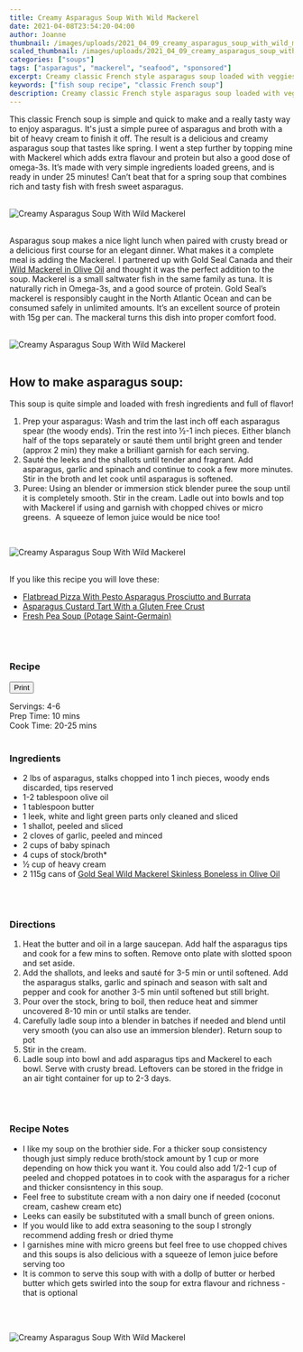 ```yaml
---
title: Creamy Asparagus Soup With Wild Mackerel
date: 2021-04-08T23:54:20-04:00
author: Joanne
thumbnail: /images/uploads/2021_04_09_creamy_asparagus_soup_with_wild_mackerel_1.jpg
scaled_thumbnail: /images/uploads/2021_04_09_creamy_asparagus_soup_with_wild_mackerel_0.jpg
categories: ["soups"]
tags: ["asparagus", "mackerel", "seafood", "sponsored"]
excerpt: Creamy classic French style asparagus soup loaded with veggies 
keywords: ["fish soup recipe", "classic French soup"]
description: Creamy classic French style asparagus soup loaded with veggies 
---
```

<span class="blog-text">

This classic French soup is simple and quick to make and a really tasty way to enjoy asparagus. It's just a simple puree of asparagus and broth with a bit of heavy cream to finish it off. The result is a delicious and creamy asparagus soup that tastes like spring. I went a step further by topping mine with Mackerel which adds extra flavour and protein but also a good dose of omega-3s. It’s made with very simple ingredients loaded greens, and is ready in under 25 minutes! Can’t beat that for a spring soup that combines rich and tasty fish with fresh sweet asparagus. 
</br>
</br>

![Creamy Asparagus Soup With Wild Mackerel](/images/uploads/2021_04_09_creamy_asparagus_soup_with_wild_mackerel_2.jpg)
</br>
</br>

Asparagus soup makes a nice light lunch when paired with crusty bread or a delicious first course for an elegant dinner. What makes it a complete meal is adding the Mackerel. I partnered up with Gold Seal Canada and their [Wild Mackerel in Olive Oil](https://goldseal.ca/products/canned-mackerel-in-olive-oil) and thought it was the perfect addition to the soup. Mackerel is a small saltwater fish in the same family as tuna. It is naturally rich in Omega-3s, and a good source of protein. Gold Seal’s mackerel is responsibly caught in the North Atlantic Ocean and can be consumed safely in unlimited amounts. It’s an excellent source of protein with 15g per can. The mackeral turns this dish into proper comfort food.  
</br>
</br>

![Creamy Asparagus Soup With Wild Mackerel](/images/uploads/2021_04_09_creamy_asparagus_soup_with_wild_mackerel_3.jpg)
</br>
</br>

## How to make asparagus soup: 
This soup is quite simple and loaded with fresh ingredients and full of flavor!
1. Prep your asparagus: Wash and trim the last inch off each asparagus spear (the woody ends). Trin the rest into &frac12;-1 inch pieces. Either blanch half of the tops separately or sauté them until bright green and tender (approx 2 min) they make a brilliant garnish for each serving.
1. Sauté the leeks and the shallots until tender and fragrant. Add asparagus, garlic and spinach and continue to cook a few more minutes. Stir in the broth and let cook until asparagus is softened. 
1. Puree: Using an blender or immersion stick blender puree the soup until it is completely smooth. Stir in the cream. Ladle out into bowls and top with Mackerel if using and garnish with chopped chives or micro greens.  A squeeze of lemon juice would be nice too!  
</br>

![Creamy Asparagus Soup With Wild Mackerel](/images/uploads/2021_04_09_creamy_asparagus_soup_with_wild_mackerel_4.jpg)
</br>
</br>

If you like this recipe you will love these: 
* <span class="highlight"><a href="https://www.oliveandmango.com/flatbread-pizza-with-pesto-asparagus-prosciutto-and-burrata">Flatbread Pizza With Pesto Asparagus Prosciutto and Burrata</a></span>
* <span class="highlight"><a href="https://www.oliveandmango.com/asparagus-custard-tart-with-a-gluten-free-crust">Asparagus Custard Tart With a Gluten Free Crust</a></span>
* <span class="highlight"><a href="https://www.oliveandmango.com/fresh-pea-soup-potage-saint-germain">Fresh Pea Soup (Potage Saint-Germain)</a></span>
</br>
</br>
<!--{{< youtube 2U5KL1buARQ >}}
</br>
</br>-->
</span>

### Recipe
<div print_button><form>
<input type="button" value="Print" class="btn__print" onClick="window.print()">
</form></div>

<div>Servings: <span itemprop="recipeYield">4-6</div>
<div>Prep Time: <meta itemprop="prepTime" content="PT10M">10 mins</div>
<div>Cook Time: <meta itemprop="cookTime" content="PT25M">20-25 mins</div>
</br>

### Ingredients

* <span itemprop="recipeIngredient">2 lbs of asparagus, stalks chopped into 1 inch pieces, woody ends discarded, tips reserved</span>
* <span itemprop="recipeIngredient">1-2 tablespoon olive oil </span>
* <span itemprop="recipeIngredient">1 tablespoon butter </span>
* <span itemprop="recipeIngredient">1 leek, white and light green parts only cleaned and sliced</span>
* <span itemprop="recipeIngredient">1 shallot, peeled and sliced </span>
* <span itemprop="recipeIngredient">2 cloves of garlic, peeled and minced </span>
* <span itemprop="recipeIngredient">2 cups of baby spinach </span>
* <span itemprop="recipeIngredient">4 cups of stock/broth* </span>
* <span itemprop="recipeIngredient">&frac12; cup of heavy cream </span>
* <span itemprop="recipeIngredient">2 115g cans of <span class="highlight"><a href="https://goldseal.ca/products/canned-mackerel-in-olive-oil">Gold Seal Wild Mackerel Skinless Boneless in Olive Oil</a></span></span>
</br>
</br>

### Directions 
1. Heat the butter and oil in a large saucepan. Add half the asparagus tips and cook for a few mins to soften. Remove onto plate with slotted spoon and set aside.
1. Add the shallots, and leeks and sauté for 3-5 min or until softened. Add the  asparagus stalks, garlic and spinach and season with salt and pepper and cook for another 3-5 min until softened but still bright. 
1. Pour over the stock, bring to boil, then reduce heat and simmer uncovered 8-10 min or until stalks are tender. 
1. Carefully ladle soup into a blender in batches if needed and blend until very smooth (you can also use an immersion blender). Return soup to pot
1. Stir in the cream. 
2. Ladle soup into bowl and add asparagus tips and Mackerel to each bowl. Serve with crusty bread. Leftovers can be stored in the fridge in an air tight container for up to 2-3 days. 
</br>
</br>

### Recipe Notes
* I like my soup on the brothier side. For a thicker soup consistency though just simply reduce broth/stock amount by 1 cup or more depending on how thick you want it. You could also add 1/2-1 cup of peeled and chopped potatoes in to cook with the asparagus for a richer and thicker consisntency in this soup.
* Feel free to substitute cream with a non dairy one if needed (coconut cream, cashew cream etc) 
* Leeks can easily be substituted with a small bunch of green onions.
* If you would like to add extra seasoning to the soup I strongly recommend adding fresh or dried thyme 
* I garnishes mine with micro greens but feel free to use chopped chives and this soups is also delicious with a squeeze of lemon juice before serving too 
* It is common to serve this soup with with a dollp of butter or herbed butter which gets swirled into the soup for extra flavour and richness - that is optional 
</br>
</br>

![Creamy Asparagus Soup With Wild Mackerel](/images/uploads/2021_04_09_creamy_asparagus_soup_with_wild_mackerel_5.jpg)
